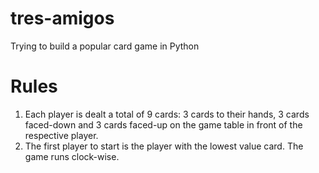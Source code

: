# tres-amigos
Trying to build a popular card game in Python

# Rules
1. Each player is dealt a total of 9 cards: 3 cards to their hands, 3 cards faced-down and 3 cards faced-up on the game table in front of the respective player.
2. The first player to start is the player with the lowest value card. The game runs clock-wise.
